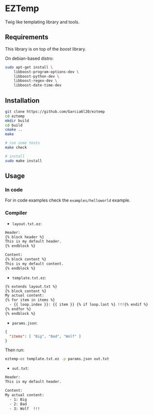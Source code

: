 # EZTemp

Twig like templating library and tools.

## Requirements

This library is on top of the *boost* library.

On debian-based distro:

```bash
sudo apt-get install \
    libboost-program-options-dev \
    libboost-python-dev \
    libboost-regex-dev \
    libboost-date-time-dev
```

## Installation

```bash
git clone https://github.com/Garcia6l20/eztemp
cd eztemp
mkdir build
cd build
cmake ..
make

# run some tests
make check

# install
sudo make install
```

## Usage

### In code

For in code examples check the `examples/helloworld` example.

### Compiler

- `layout.txt.ez`:

```txt
Header:
{% block header %}
This is my default header.
{% endblock %}

Content:
{% block content %}
This is my default content.
{% endblock %}
```

- `template.txt.ez`:

```txt
{% extends layout.txt %}
{% block content %}
My actual content:
{% for item in items %}
  - {{ loop.index }}: {{ item }} {% if loop.last %} !!!{% endif %}
{% endfor %}
{% endblock %}
```

- `params.json`:

```json
{
  "items": [ "Big", "Bad", "Wolf" ]
}
```

Then run:

```bash
eztemp-cc template.txt.ez -p params.json out.txt
```

- `out.txt`:

```txt
Header:
This is my default header.

Content:
My actual content:
  - 1: Big
  - 2: Bad
  - 3: Wolf  !!!
```
